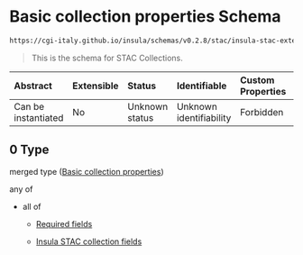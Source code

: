 # Basic collection properties Schema

```txt
https://cgi-italy.github.io/insula/schemas/v0.2.8/stac/insula-stac-extension.schema.json#/oneOf/0
```



> This is the schema for STAC Collections.

| Abstract            | Extensible | Status         | Identifiable            | Custom Properties | Additional Properties | Access Restrictions | Defined In                                                                                                   |
| :------------------ | :--------- | :------------- | :---------------------- | :---------------- | :-------------------- | :------------------ | :----------------------------------------------------------------------------------------------------------- |
| Can be instantiated | No         | Unknown status | Unknown identifiability | Forbidden         | Allowed               | none                | [insula-stac-extension.schema.json\*](schemas/stac/insula-stac-extension.schema.json) |

## 0 Type

merged type ([Basic collection properties](insula-stac-extension-oneof-basic-collection-properties.md))

any of

* all of

  * [Required fields](insula-stac-extension-oneof-basic-collection-properties-anyof-0-allof-required-fields.md)

  * [Insula STAC collection fields](insula-stac-extension-defs-insula-stac-collection-fields.md)
